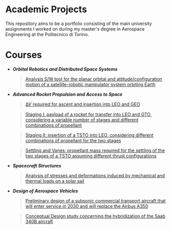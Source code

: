 # Academic Projects
This repository aims to be a portfolio consisting of the main university assignments I worked on during my master's degree in Aerospace Engineering at the Politecnico di Torino.

# Courses
- ***Orbital Robotics and Distributed Space Systems***
  > [Analysis S/W tool for the planar orbital and attitude/configuration motion of a satellite-robotic manipulator system orbiting Earth](/Orbital-Robotics-and-Distributed-Space-Systems)
- ***Advanced Rocket Propulsion and Access to Space***
  > [∆𝑉 required for ascent and insertion into LEO and GEO](/Advanced-Rocket-Propulsion)
  
  > [Staging I: payload of a rocket for transfer into LEO and GTO, considering a variable number of stages and different combinations of propellant](/Advanced-Rocket-Propulsion)
  
  > [Staging II: insertion of a TSTO into LEO, considering different combinations of propellant for the two stages](/Advanced-Rocket-Propulsion)
  
  > [Settling and Vanes: propellant mass required for the settling of the two stages of a TSTO assuming different thrust configurations](/Advanced-Rocket-Propulsion)
- ***Spacecraft Structures***
  > [Analysis of stresses and deformations induced by mechanical and thermal loads on a solar sail](/Spacecraft-Structures)
- ***Design of Aerospace Vehicles***
  > [Preliminary design of a subsonic commercial transport aircraft that will enter service in 2030 and will replace the Airbus A350](/Design-of-Aerospace-Vehicles)
  
  > [Conceptual Design study concerning the hybridization of the Saab 340B aircraft](/Design-of-Aerospace-Vehicles)

